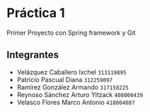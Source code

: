 # Práctica 1

Primer Proyecto con Spring framework y Git

## Integrantes

- Velázquez Caballero Ixchel `313119895`
- Patricio Pascual Diana `312259097`
- Ramírez González Armando `317158225`
- Reynoso Sánchez Arturo Yitzack `408000439`
- Velasco Flores Marco Antonio `418004087`
